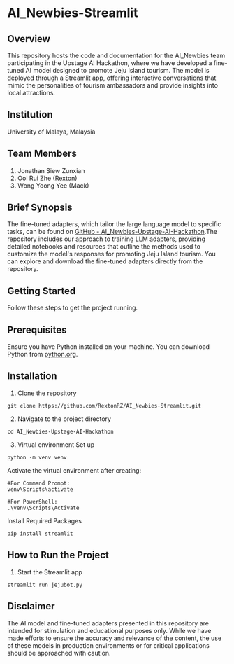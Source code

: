 # AI_Newbies-Streamlit

## Overview
This repository hosts the code and documentation for the AI_Newbies team participating in the Upstage AI Hackathon, where we have developed a fine-tuned AI model designed to promote Jeju Island tourism. The model is deployed through a Streamlit app, offering interactive conversations that mimic the personalities of tourism ambassadors and provide insights into local attractions.

## Institution
University of Malaya, Malaysia

## Team Members
1. Jonathan Siew Zunxian
2. Ooi Rui Zhe (Rexton)
3. Wong Yoong Yee (Mack)


## Brief Synopsis
The fine-tuned adapters, which tailor the large language model to specific tasks, can be found on [GitHub - AI_Newbies-Upstage-AI-Hackathon](https://github.com/JohnnyRobs19/AI_Newbies-Upstage-AI-Hackathon).The repository includes our approach to training LLM adapters, providing detailed notebooks and resources that outline the methods used to customize the model's responses for promoting Jeju Island tourism. You can explore and download the fine-tuned adapters directly from the repository.

## Getting Started
Follow these steps to get the project running.

## Prerequisites
Ensure you have Python installed on your machine. You can download Python from [python.org](python.org).

## Installation
1. Clone the repository
```plaintext
git clone https://github.com/RextonRZ/AI_Newbies-Streamlit.git
```

2. Navigate to the project directory
```plaintext
cd AI_Newbies-Upstage-AI-Hackathon
```

3. Virtual environment Set up
```plaintext
python -m venv venv
```

Activate the virtual environment after creating:
```plaintext
#For Command Prompt:
venv\Scripts\activate 
```
```plaintext
#For PowerShell:
.\venv\Scripts\Activate
```

Install Required Packages
```plaintext
pip install streamlit
```

## How to Run the Project
1. Start the Streamlit app
```plaintext
streamlit run jejubot.py
```

## Disclaimer
The AI model and fine-tuned adapters presented in this repository are intended for stimulation and educational purposes only. While we have made efforts to ensure the accuracy and relevance of the content, the use of these models in production environments or for critical applications should be approached with caution. 
